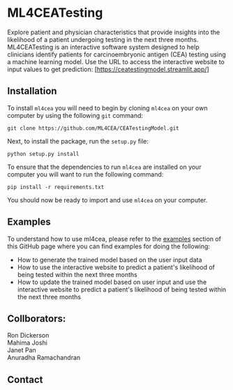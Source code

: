 # ML4CEATesting
Explore patient and physician characteristics that provide insights into the likelihood of a patient undergoing testing in the next three months.
ML4CEATesting is an interactive software system designed to help clinicians identify patients for carcinoembryonic antigen (CEA) testing using a machine learning model.
Use the URL to access the interactive website to input values to get prediction: [https://ceatestingmodel.streamlit.app/]


Installation
------------
To install `ml4cea` you will need to begin by cloning `ml4cea` on your own computer by using the following `git` command:

```
git clone https://github.com/ML4CEA/CEATestingModel.git
```

Next, to install the package, run the `setup.py` file:

```
python setup.py install
```

To ensure that the dependencies to run `ml4cea` are installed on your computer you will want to run the following command:

```
pip install -r requirements.txt
```

You should now be ready to import and use `ml4cea` on your computer.

Examples
---------------------------
To understand how to use ml4cea, please refer to 
the [examples](https://github.com/ML4CEA/CEATestingModel/tree/main/examples) section of this GitHub page where you can find 
examples for doing the following:

- How to generate the trained model based on the user input data
- How to use the interactive website to predict a patient's likelihood of being tested within the next three months
- How to update the trained model based on user input and use the interactive website to predict a patient's likelihood of being tested within the next three months


Collborators:
---------------------------

Ron Dickerson <br>
Mahima Joshi <br>
Janet Pan <br>
Anuradha Ramachandran <br>

Contact
---------------------------


